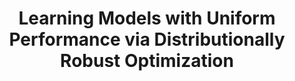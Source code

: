 ---
title: "Learning Models with Uniform Performance via Distributionally Robust Optimization"
link: "https://projecteuclid.org/journals/annals-of-statistics/volume-49/issue-3/Learning-models-with-uniform-performance-via-distributionally-robust-optimization/10.1214/20-AOS2004.short"
authors:
  - name: Hongseok Namkoong
  - name: John Duchi
    url: https://stanford.edu/~jduchi/

year: 2021
# Publication name and optional abbreviated publication name.
publication: "Annals of Statistics, 49 (3) 1378--1406"
publication_short: ""
---